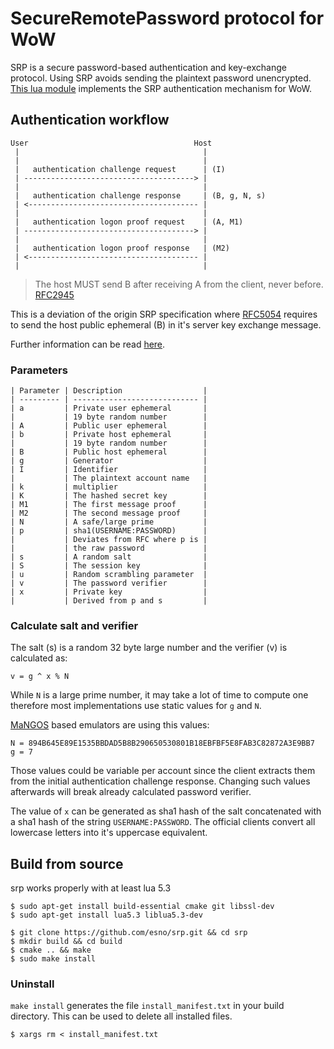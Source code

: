 # SecureRemotePassword protocol for WoW
 
SRP is a secure password-based authentication and key-exchange protocol.
Using SRP avoids sending the plaintext password unencrypted.
[This lua module](https://github.com/esno/srp) implements the SRP authentication mechanism for WoW.

## Authentication workflow

    User                                     Host
     |                                         |
     |                                         |
     |   authentication challenge request      | (I)
     | --------------------------------------> |
     |                                         |
     |   authentication challenge response     | (B, g, N, s)
     | <-------------------------------------- |
     |                                         |
     |   authentication logon proof request    | (A, M1)
     | --------------------------------------> |
     |                                         |
     |   authentication logon proof response   | (M2)
     | <-------------------------------------- |
     |                                         |

> The host MUST send B after receiving A from the client, never before.
[RFC2945](https://datatracker.ietf.org/doc/html/rfc2945)

This is a deviation of the origin SRP specification where [RFC5054](https://datatracker.ietf.org/doc/html/rfc5054)
requires to send the host public ephemeral (B) in it's server key exchange message.

Further information can be read [here](http://srp.stanford.edu/).

### Parameters

    | Parameter | Description                  |
    | --------- | ---------------------------- |
    | a         | Private user ephemeral       |
    |           | 19 byte random number        |
    | A         | Public user ephemeral        |
    | b         | Private host ephemeral       |
    |           | 19 byte random number        |
    | B         | Public host ephemeral        |
    | g         | Generator                    |
    | I         | Identifier                   |
    |           | The plaintext account name   |
    | k         | multiplier                   |
    | K         | The hashed secret key        |
    | M1        | The first message proof      |
    | M2        | The second message proof     |
    | N         | A safe/large prime           |
    | p         | sha1(USERNAME:PASSWORD)      |
    |           | Deviates from RFC where p is |
    |           | the raw password             |
    | s         | A random salt                |
    | S         | The session key              |
    | u         | Random scrambling parameter  |
    | v         | The password verifier        |
    | x         | Private key                  |
    |           | Derived from p and s         |

### Calculate salt and verifier

The salt (s) is a random 32 byte large number and the verifier (v)
is calculated as:

    v = g ^ x % N

While `N` is a large prime number, it may take a lot of time to compute one
therefore most implementations use static values for `g` and `N`.

[MaNGOS](https://getmangos.eu) based emulators are using this values:

    N = 894B645E89E1535BBDAD5B8B290650530801B18EBFBF5E8FAB3C82872A3E9BB7
    g = 7

Those values could be variable per account since the client extracts them from
the initial authentication challenge response. Changing such values afterwards
will break already calculated password verifier.

The value of `x` can be generated as sha1 hash of the salt concatenated with
a sha1 hash of the string `USERNAME:PASSWORD`. The official clients convert
all lowercase letters into it's uppercase equivalent.

## Build from source

srp works properly with at least lua 5.3

    $ sudo apt-get install build-essential cmake git libssl-dev
    $ sudo apt-get install lua5.3 liblua5.3-dev

    $ git clone https://github.com/esno/srp.git && cd srp
    $ mkdir build && cd build
    $ cmake .. && make
    $ sudo make install

### Uninstall

`make install` generates the file `install_manifest.txt` in your build directory.
This can be used to delete all installed files.

    $ xargs rm < install_manifest.txt
